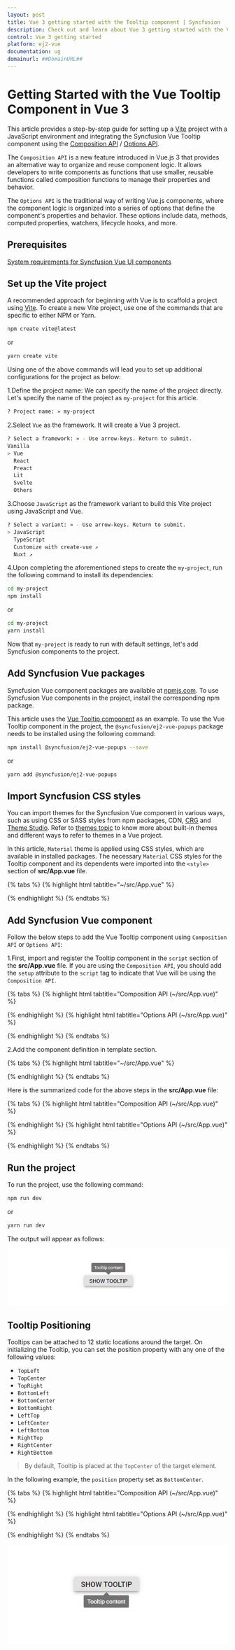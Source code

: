 ```yaml
---
layout: post
title: Vue 3 getting started with the Tooltip component | Syncfusion
description: Check out and learn about Vue 3 getting started with the Vue Tooltip component of Syncfusion Essential JS 2 and more details.
control: Vue 3 getting started
platform: ej2-vue
documentation: ug
domainurl: ##DomainURL##
---
```


# Getting Started with the Vue Tooltip Component in Vue 3

This article provides a step-by-step guide for setting up a [Vite](https://vitejs.dev/) project with a JavaScript environment and integrating the Syncfusion Vue Tooltip component using the [Composition API](https://vuejs.org/guide/introduction.html#composition-api) / [Options API](https://vuejs.org/guide/introduction.html#options-api).

The `Composition API` is a new feature introduced in Vue.js 3 that provides an alternative way to organize and reuse component logic. It allows developers to write components as functions that use smaller, reusable functions called composition functions to manage their properties and behavior.

The `Options API` is the traditional way of writing Vue.js components, where the component logic is organized into a series of options that define the component's properties and behavior. These options include data, methods, computed properties, watchers, lifecycle hooks, and more.

## Prerequisites

[System requirements for Syncfusion Vue UI components](https://ej2.syncfusion.com/vue/documentation/system-requirements/)

## Set up the Vite project

A recommended approach for beginning with Vue is to scaffold a project using [Vite](https://vitejs.dev/). To create a new Vite project, use one of the commands that are specific to either NPM or Yarn.

```bash
npm create vite@latest
```

or

```bash
yarn create vite
```

Using one of the above commands will lead you to set up additional configurations for the project as below:

1.Define the project name: We can specify the name of the project directly. Let's specify the name of the project as `my-project` for this article.

```bash
? Project name: » my-project
```

2.Select `Vue` as the framework. It will create a Vue 3 project.

```bash
? Select a framework: » - Use arrow-keys. Return to submit.
Vanilla
> Vue
  React
  Preact
  Lit
  Svelte
  Others
```

3.Choose `JavaScript` as the framework variant to build this Vite project using JavaScript and Vue.

```bash
? Select a variant: » - Use arrow-keys. Return to submit.
> JavaScript
  TypeScript
  Customize with create-vue ↗
  Nuxt ↗
```

4.Upon completing the aforementioned steps to create the `my-project`, run the following command to install its dependencies:

```bash
cd my-project
npm install
```

or

```bash
cd my-project
yarn install
```

Now that `my-project` is ready to run with default settings, let's add Syncfusion components to the project.

## Add Syncfusion Vue packages

Syncfusion Vue component packages are available at [npmjs.com](https://www.npmjs.com/search?q=ej2-vue). To use Syncfusion Vue components in the project, install the corresponding npm package.

This article uses the [Vue Tooltip component](https://www.syncfusion.com/vue-components/vue-tooltip) as an example. To use the Vue Tooltip component in the project, the `@syncfusion/ej2-vue-popups` package needs to be installed using the following command:

```bash
npm install @syncfusion/ej2-vue-popups --save
```

or

```bash
yarn add @syncfusion/ej2-vue-popups
```

## Import Syncfusion CSS styles

You can import themes for the Syncfusion Vue component in various ways, such as using CSS or SASS styles from npm packages, CDN, [CRG](https://ej2.syncfusion.com/javascript/documentation/common/custom-resource-generator/) and [Theme Studio](https://ej2.syncfusion.com/vue/documentation/appearance/theme-studio/). Refer to [themes topic](https://ej2.syncfusion.com/vue/documentation/appearance/theme/) to know more about built-in themes and different ways to refer to themes in a Vue project.

In this article, `Material` theme is applied using CSS styles, which are available in installed packages. The necessary `Material` CSS styles for the Tooltip component and its dependents were imported into the `<style>` section of **src/App.vue** file.

{% tabs %}
{% highlight html tabtitle="~/src/App.vue" %}

<style>
  @import "../node_modules/@syncfusion/ej2-base/styles/material.css";
  @import "../node_modules/@syncfusion/ej2-vue-popups/styles/material.css";
</style>

{% endhighlight %}
{% endtabs %}

## Add Syncfusion Vue component

Follow the below steps to add the Vue Tooltip component using `Composition API` or `Options API`:

1.First, import and register the Tooltip component in the `script` section of the **src/App.vue** file. If you are using the `Composition API`, you should add the `setup` attribute to the `script` tag to indicate that Vue will be using the `Composition API`.

{% tabs %}
{% highlight html tabtitle="Composition API (~/src/App.vue)" %}

<script setup>
  import { TooltipComponent as EjsTooltip  } from "@syncfusion/ej2-vue-popups";
</script>

{% endhighlight %}
{% highlight html tabtitle="Options API (~/src/App.vue)" %}

<script>
import { TooltipComponent  } from "@syncfusion/ej2-vue-popups";
//Component registration
export default {
  name: "App",
  components: {
    "ejs-tooltip": TooltipComponent
  }
}
</script>

{% endhighlight %}
{% endtabs %}
   
2.Add the component definition in template section.

{% tabs %}
{% highlight html tabtitle="~/src/App.vue" %}

<template>
  <ejs-tooltip content='Tooltip content' >
    <span>Show Tooltip</span>
  </ejs-tooltip>
 </template>

{% endhighlight %}
{% endtabs %}

Here is the summarized code for the above steps in the **src/App.vue** file:

{% tabs %}
{% highlight html tabtitle="Composition API (~/src/App.vue)" %}

<template>
  <div id="app">
    <ejs-tooltip content='Tooltip content' target="#target">
        <div style="display: inline-block; position: relative; left: 50%;top: 100px;transform: translateX(-50%);">
          <button id='target' class="e-control e-btn e-lib">Show Tooltip</button>
      </div>
    </ejs-tooltip>
  </div>
</template>

<script setup>
  import { TooltipComponent as EjsTooltip  } from "@syncfusion/ej2-vue-popups";
</script>

<style>
  @import "../node_modules/@syncfusion/ej2-base/styles/material.css";
  @import "../node_modules/@syncfusion/ej2-buttons/styles/material.css";
  @import "../node_modules/@syncfusion/ej2-vue-popups/styles/material.css";
</style>

{% endhighlight %}
{% highlight html tabtitle="Options API (~/src/App.vue)" %}

<template>
  <div id="app">
    <ejs-tooltip content='Tooltip content' target="#target">
        <div style="display: inline-block; position: relative; left: 50%;top: 100px;transform: translateX(-50%);">
          <button id='target' class="e-control e-btn e-lib">Show Tooltip</button>
      </div>
    </ejs-tooltip>
  </div>
</template>

<script>
import { TooltipComponent  } from "@syncfusion/ej2-vue-popups";
//Component registration
export default {
  name: "App",
  components: {
    "ejs-tooltip": TooltipComponent
  },
  data() {
    return {
    };
  },
}
</script>

<style>
  @import "../node_modules/@syncfusion/ej2-base/styles/material.css";
  @import "../node_modules/@syncfusion/ej2-buttons/styles/material.css";
  @import "../node_modules/@syncfusion/ej2-vue-popups/styles/material.css";
 </style>

{% endhighlight %}
{% endtabs %}

## Run the project

To run the project, use the following command:

```bash
npm run dev
```

or

```bash
yarn run dev
```

The output will appear as follows:

![vue-3-js-tooltip](./images/tooltip.PNG)

## Tooltip Positioning

Tooltips can be attached to 12 static locations around the target.
On initializing the Tooltip, you can set the position property with any one of the following values:

* `TopLeft`
* `TopCenter`
* `TopRight`
* `BottomLeft`
* `BottomCenter`
* `BottomRight`
* `LeftTop`
* `LeftCenter`
* `LeftBottom`
* `RightTop`
* `RightCenter`
* `RightBottom`

> By default, Tooltip is placed at the `TopCenter` of the target element.

In the following example, the `position` property set as `BottomCenter`.

{% tabs %}
{% highlight html tabtitle="Composition API (~/src/App.vue)" %}

<template>
  <div id="app">
    <ejs-tooltip content="Tooltip content" :position='position' target="#tooltip">
      <div id='container'>
          <ejs-button id="tooltip">Show tooltip</ejs-button>
      </div>
    </ejs-tooltip>
  </div>
</template>

<script setup>
  import { TooltipComponent as EjsTooltip  } from "@syncfusion/ej2-vue-popups";
  import { ButtonComponent as EjsButton } from '@syncfusion/ej2-vue-buttons';

  const position = 'BottomCenter';
</script>

<style>
  @import "../node_modules/@syncfusion/ej2-base/styles/material.css";
  @import "../node_modules/@syncfusion/ej2-buttons/styles/material.css";
  @import "../node_modules/@syncfusion/ej2-vue-popups/styles/material.css";
  #container {
    display: inline-block;
    position: relative;
    left: 50%;
    margin-top: 100px;
    transform: translateX(-50%);
    height: 200px;
  }

  #tooltip {
    display: inline-block;
    margin: 30px 130px 30px 50px;
  }
</style>

{% endhighlight %}
{% highlight html tabtitle="Options API (~/src/App.vue)" %}

<template>
  <div id="app">
    <ejs-tooltip content="Tooltip content" :position='position' target="#tooltip">
      <div id='container'>
          <ejs-button id="tooltip">Show tooltip</ejs-button>
      </div>
    </ejs-tooltip>
  </div>
</template>

<script>
import { TooltipComponent  } from "@syncfusion/ej2-vue-popups";
import { ButtonComponent } from '@syncfusion/ej2-vue-buttons';
//Component registration
export default {
  name: "App",
  components: {
    "ejs-tooltip": TooltipComponent,
    "ejs-button": ButtonComponent
  },
  data() {
    return {
      position: "BottomCenter"
    };
  },
}
</script>

<style>
  @import "../node_modules/@syncfusion/ej2-base/styles/material.css";
  @import "../node_modules/@syncfusion/ej2-buttons/styles/material.css";
  @import "../node_modules/@syncfusion/ej2-vue-popups/styles/material.css";
  #container {
    display: inline-block;
    position: relative;
    left: 50%;
    margin-top: 100px;
    transform: translateX(-50%);
    height: 200px;
  }

  #tooltip {
    display: inline-block;
    margin: 30px 130px 30px 50px;
  }
</style>

{% endhighlight %}
{% endtabs %}

![vue-3-js-tooltip](./images/tooltip-position.PNG)